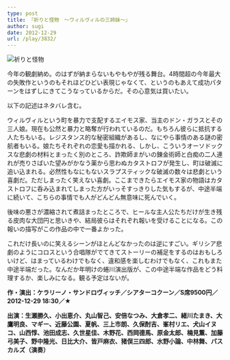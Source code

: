```yaml
---
type: post
title: 『祈りと怪物　～ウィルヴィルの三姉妹～』
author: sugi
date: 2012-12-29
url: /play/3832/
---
```

<img src="http://i0.wp.com/asharpminor.com/wp-content/uploads/2012/12/inori_to_kaibutsu.jpg?resize=168%2C240" alt="祈りと怪物" class="alignleft wp-image-3833" data-recalc-dims="1" />

今年の観劇納め。のはずが納まらないもやもやが残る舞台。4時間超の今年最大の失敗作というのもそれほどひどい表現じゃなくて、というのもあえて成功パターンをはずしにきてこうなっているからだ。その心意気は買いたい。

以下の記述はネタバレ含む。

ウィルヴィルという町を暴力で支配するエイモス家、当主のドン・ガラスとその三人娘。現在も公然と暴力と略奪が行われているのだ。もちろん彼らに抵抗する人たちもいる。レジスタンス的な秘密組織があるし、なにやら事情のある謎の密航者もいる。娘たちそれぞれの恋愛も描かれる、しかし、こういうオーソドックスな悲劇の材料とまったく別のところ、詐欺師まがいの錬金術師と白痴の二人連れが売りさばいた望みがかなう薬から思わぬカタストロフが発生し、町は破滅に追い込まれる。必然性もなにもないスラプスティックな破滅の数々は悲劇という喜劇だ。ただしまったく笑えない喜劇。ここまできたらエイモス家の物語はカタストロフに呑み込まれてしまった方がいっそすっきりした気もするが、中途半端に続いて、こちらの事情でも人がどんどん無意味に死んでいく。

後味の悪さが濃縮されて煮詰まったところで、ヒールな主人公たちだけが生き残る皮肉な大団円と思いきや、結局彼らはそれぞれ報いを受けることになる。この報いの描写がこの作品の中で一番よかった。

これだけ長いのに笑えるシーンがほとんどなかったのは逆にすごい。ギリシア悲劇のようにコロスという合唱隊がでてきてストーリーの補足をするのはおもしろいけど、はまっているわけでもなく、違和感を楽しむわけでもなく、これもまた中途半端だった。なんだか年明けの蜷川演出版が、この中途半端な作品をどう料理するか、楽しみになる。観る予定はないが。

**作・演出：ケラリーノ・サンドロヴィッチ／シアターコクーン／S席9500円／2012-12-29 18:30／★**

**出演：生瀬勝久、小出恵介、丸山智己、安倍なつみ、大倉孝二、緒川たまき、大鷹明良、マギー、近藤公園、夏帆、三上市朗、久保酎吉、峯村リエ、犬山イヌコ、山西惇、池田成志、久世星佳、木野花、西岡德馬、原金太郎、楠見薫、加藤弓美子、野中隆光、日比大介、皆戸麻衣、猪俣三四郎、水野小論、中林舞、パスカルズ（演奏）**
